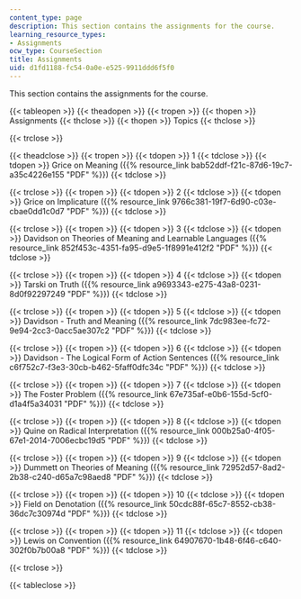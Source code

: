 ```yaml
---
content_type: page
description: This section contains the assignments for the course.
learning_resource_types:
- Assignments
ocw_type: CourseSection
title: Assignments
uid: d1fd1188-fc54-0a0e-e525-9911ddd6f5f0
---
```


This section contains the assignments for the course.

{{< tableopen >}}
{{< theadopen >}}
{{< tropen >}}
{{< thopen >}}
Assignments
{{< thclose >}}
{{< thopen >}}
Topics
{{< thclose >}}

{{< trclose >}}

{{< theadclose >}}
{{< tropen >}}
{{< tdopen >}}
1
{{< tdclose >}}
{{< tdopen >}}
Grice on Meaning ({{% resource_link bab52ddf-f21c-87d6-19c7-a35c4226e155 "PDF" %}})
{{< tdclose >}}

{{< trclose >}}
{{< tropen >}}
{{< tdopen >}}
2
{{< tdclose >}}
{{< tdopen >}}
Grice on Implicature ({{% resource_link 9766c381-19f7-6d90-c03e-cbae0dd1c0d7 "PDF" %}})
{{< tdclose >}}

{{< trclose >}}
{{< tropen >}}
{{< tdopen >}}
3
{{< tdclose >}}
{{< tdopen >}}
Davidson on Theories of Meaning and Learnable Languages ({{% resource_link 852f453c-4351-fa95-d9e5-1f8991e412f2 "PDF" %}})
{{< tdclose >}}

{{< trclose >}}
{{< tropen >}}
{{< tdopen >}}
4
{{< tdclose >}}
{{< tdopen >}}
Tarski on Truth ({{% resource_link a9693343-e275-43a8-0231-8d0f92297249 "PDF" %}})
{{< tdclose >}}

{{< trclose >}}
{{< tropen >}}
{{< tdopen >}}
5
{{< tdclose >}}
{{< tdopen >}}
Davidson - Truth and Meaning ({{% resource_link 7dc983ee-fc72-9e94-2cc3-0acc5ae307c2 "PDF" %}})
{{< tdclose >}}

{{< trclose >}}
{{< tropen >}}
{{< tdopen >}}
6
{{< tdclose >}}
{{< tdopen >}}
Davidson - The Logical Form of Action Sentences ({{% resource_link c6f752c7-f3e3-30cb-b462-5faff0dfc34c "PDF" %}})
{{< tdclose >}}

{{< trclose >}}
{{< tropen >}}
{{< tdopen >}}
7
{{< tdclose >}}
{{< tdopen >}}
The Foster Problem ({{% resource_link 67e735af-e0b6-155d-5cf0-d1a4f5a34031 "PDF" %}})
{{< tdclose >}}

{{< trclose >}}
{{< tropen >}}
{{< tdopen >}}
8
{{< tdclose >}}
{{< tdopen >}}
Quine on Radical Interpretation ({{% resource_link 000b25a0-4f05-67e1-2014-7006ecbc19d5 "PDF" %}})
{{< tdclose >}}

{{< trclose >}}
{{< tropen >}}
{{< tdopen >}}
9
{{< tdclose >}}
{{< tdopen >}}
Dummett on Theories of Meaning ({{% resource_link 72952d57-8ad2-2b38-c240-d65a7c98aed8 "PDF" %}})
{{< tdclose >}}

{{< trclose >}}
{{< tropen >}}
{{< tdopen >}}
10
{{< tdclose >}}
{{< tdopen >}}
Field on Denotation ({{% resource_link 50cdc88f-65c7-8552-cb38-36dc7c30974d "PDF" %}})
{{< tdclose >}}

{{< trclose >}}
{{< tropen >}}
{{< tdopen >}}
11
{{< tdclose >}}
{{< tdopen >}}
Lewis on Convention ({{% resource_link 64907670-1b48-6f46-c640-302f0b7b00a8 "PDF" %}})
{{< tdclose >}}

{{< trclose >}}

{{< tableclose >}}